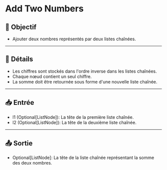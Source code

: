 # Add Two Numbers

## 🎯 Objectif

- Ajouter deux nombres représentés par deux listes chaînées.

---

## 📝 Détails

- Les chiffres sont stockés dans l'ordre inverse dans les listes chaînées.
- Chaque nœud contient un seul chiffre.
- La somme doit être retournée sous forme d'une nouvelle liste chaînée.

---

## 📥 Entrée

- l1 (Optional[ListNode]): La tête de la première liste chaînée.
- l2 (Optional[ListNode]): La tête de la deuxième liste chaînée.

---

## 📤 Sortie

- Optional[ListNode]: La tête de la liste chaînée représentant la somme des deux nombres.


